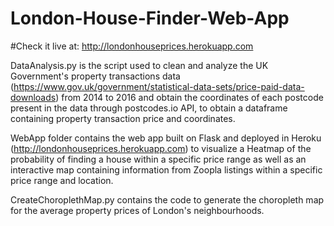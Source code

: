 # London-House-Finder-Web-App

#Check it live at: http://londonhouseprices.herokuapp.com

DataAnalysis.py is the script used to clean and analyze the UK Government's property transactions data (https://www.gov.uk/government/statistical-data-sets/price-paid-data-downloads) from 2014 to 2016 and obtain the coordinates of each postcode present in the data through postcodes.io API, to obtain a dataframe containing property transaction price and coordinates.

WebApp folder contains the web app built on Flask and deployed in Heroku (http://londonhouseprices.herokuapp.com) to visualize a Heatmap of the probability of finding a house within a specific price range as well as an interactive map containing information from Zoopla listings within a specific price range and location.

CreateChoroplethMap.py contains the code to generate the choropleth map for the average property prices of London's neighbourhoods.
